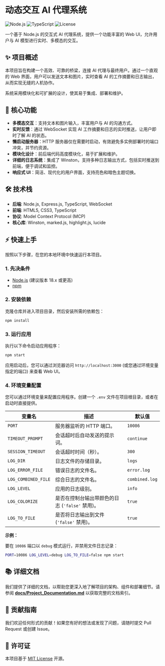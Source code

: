 # 动态交互 AI 代理系统

![Node.js](https://img.shields.io/badge/Node.js-18.x-green.svg) ![TypeScript](https://img.shields.io/badge/TypeScript-5.x-blue.svg) ![License](https://img.shields.io/badge/License-MIT-yellow.svg)

一个基于 Node.js 的交互式 AI 代理系统，提供一个功能丰富的 Web UI，允许用户与 AI 模型进行实时、多模态的交互。

## ✨ 项目概述

本项目旨在构建一个高效、可靠的桥梁，连接 AI 代理与最终用户。通过一个直观的 Web 界面，用户可以发送文本和图片，实时查看 AI 的工作摘要和日志输出，从而实现无缝的人机协作。

系统采用模块化和可扩展的设计，使其易于集成、部署和维护。

## 🚀 核心功能

- **多模态交互**：支持文本和图片输入，丰富用户与 AI 的沟通方式。
- **实时反馈**：通过 WebSocket 实现 AI 工作摘要和日志的实时推送，让用户即时了解 AI 的状态。
- **懒启动服务器**：HTTP 服务器仅在需要时启动，有效避免多实例部署时的端口冲突，并节约资源。
- **模块化设计**：前后端代码高度模块化，易于扩展和维护。
- **详细的日志系统**：集成了 Winston，支持多种日志输出方式，包括实时推送到前端，便于调试和监控。
- **响应式 UI**：简洁、现代化的用户界面，支持亮色和暗色主题切换。

## 🛠️ 技术栈

- **后端**: Node.js, Express.js, TypeScript, WebSocket
- **前端**: HTML5, CSS3, TypeScript
- **协议**: Model Context Protocol (MCP)
- **核心库**: Winston, marked.js, highlight.js, lucide

## ⚡ 快速上手

按照以下步骤，在您的本地环境中快速运行本项目。

### 1. 先决条件

- [Node.js](https://nodejs.org/) (建议版本 18.x 或更高)
- [npm](https://www.npmjs.com/)

### 2. 安装依赖

克隆仓库并进入项目目录，然后安装所需的依赖包：

```bash
npm install
```

### 3. 运行应用

执行以下命令启动应用程序：

```bash
npm start
```

应用启动后，您可以通过浏览器访问 `http://localhost:3000` (或您通过环境变量指定的端口) 来查看 Web UI。

### 4. 环境变量配置

您可以通过环境变量来配置应用程序。创建一个 `.env` 文件在项目根目录，或者在启动时直接提供。

| 变量名                 | 描述                                     | 默认值           |
| ---------------------- | ---------------------------------------- | ---------------- |
| `PORT`                 | 服务器监听的 HTTP 端口。                 | `10086`          |
| `TIMEOUT_PROMPT`       | 会话超时后自动发送的提示词。             | `continue`       |
| `SESSION_TIMEOUT`      | 会话超时时间（秒）。                     | `300`            |
| `LOG_DIR`              | 日志文件的存储目录。                     | `logs`           |
| `LOG_ERROR_FILE`       | 错误日志的文件名。                       | `error.log`      |
| `LOG_COMBINED_FILE`    | 综合日志的文件名。                       | `combined.log`   |
| `LOG_LEVEL`            | 应用的日志级别。                         | `info`           |
| `LOG_COLORIZE`         | 是否在控制台输出带颜色的日志 (`'false'` 禁用)。 | `true`           |
| `LOG_TO_FILE`          | 是否将日志输出到文件 (`'false'` 禁用)。       | `true`           |

**示例：**

要在 `10086` 端口以 `debug` 模式运行，并禁用文件日志记录：

```bash
PORT=10086 LOG_LEVEL=debug LOG_TO_FILE=false npm start
```

## 📚 详细文档

我们提供了详细的文档，以帮助您更深入地了解项目的架构、组件和部署细节。请参阅 **[docs/Project_Documentation.md](./docs/Project_Documentation.md)** 以获取完整的文档索引。

## 🤝 贡献指南

我们欢迎任何形式的贡献！如果您有好的想法或发现了问题，请随时提交 Pull Request 或创建 Issue。

## 📄 许可证

本项目基于 [MIT License](./LICENSE) 开源。
